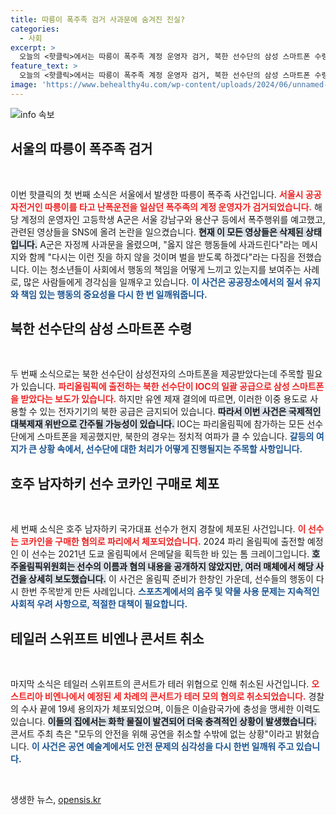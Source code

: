 ```yaml
---
title: 따릉이 폭주족 검거 사과문에 숨겨진 진실?
categories:
  - 사회
excerpt: >
  오늘의 <핫클릭>에서는 따릉이 폭주족 계정 운영자 검거, 북한 선수단의 삼성 스마트폰 수령 논란, 호주 하키 대표의 코카인 구매 체포, 그리고 테일러 스위프트 콘서트 취소 소식을 전합니다. 이 사건들 속에 숨겨진 반전과 여파를 놓치지 마세요!
feature_text: >
  오늘의 <핫클릭>에서는 따릉이 폭주족 계정 운영자 검거, 북한 선수단의 삼성 스마트폰 수령 논란, 호주 하키 대표의 코카인 구매 체포, 그리고 테일러 스위프트 콘서트 취소 소식을 전합니다. 이 사건들 속에 숨겨진 반전과 여파를 놓치지 마세요!
image: 'https://www.behealthy4u.com/wp-content/uploads/2024/06/unnamed-file.png'
---
```


<p><img src="https://www.behealthy4u.com/wp-content/uploads/2024/06/unnamed-file.png" alt="info 속보" /></p>

<h2 data-ke-size="size26">서울의 따릉이 폭주족 검거</h2>

<p data-ke-size="size16">&nbsp;</p>

<p>이번 핫클릭의 첫 번째 소식은 서울에서 발생한 따릉이 폭주족 사건입니다. <b><span style="color: #ee2323;">서울시 공공자전거인 따릉이를 타고 난폭운전을 일삼던 폭주족의 계정 운영자가 검거되었습니다.</span></b> 해당 계정의 운영자인 고등학생 A군은 서울 강남구와 용산구 등에서 폭주행위를 예고했고, 관련된 영상들을 SNS에 올려 논란을 일으켰습니다. <b><span style="background-color: #21538527;">현재 이 모든 영상들은 삭제된 상태입니다.</span></b> A군은 자정께 사과문을 올렸으며, "옳지 않은 행동들에 사과드린다"라는 메시지와 함께 "다시는 이런 짓을 하지 않을 것이며 벌을 받도록 하겠다"라는 다짐을 전했습니다. 이는 청소년들이 사회에서 행동의 책임을 어떻게 느끼고 있는지를 보여주는 사례로, 많은 사람들에게 경각심을 일깨우고 있습니다. <b><span style="color: #1a5490;">이 사건은 공공장소에서의 질서 유지와 책임 있는 행동의 중요성을 다시 한 번 일깨워줍니다.</span></b></p>

<h2 data-ke-size="size26">북한 선수단의 삼성 스마트폰 수령</h2>

<p data-ke-size="size16">&nbsp;</p>

<p>두 번째 소식으로는 북한 선수단이 삼성전자의 스마트폰을 제공받았다는데 주목할 필요가 있습니다. <b><span style="color: #ee2323;">파리올림픽에 출전하는 북한 선수단이 IOC의 일괄 공급으로 삼성 스마트폰을 받았다는 보도가 있습니다.</span></b> 하지만 유엔 제재 결의에 따르면, 이러한 이중 용도로 사용할 수 있는 전자기기의 북한 공급은 금지되어 있습니다. <b><span style="background-color: #21538527;">따라서 이번 사건은 국제적인 대북제재 위반으로 간주될 가능성이 있습니다.</span></b> IOC는 파리올림픽에 참가하는 모든 선수단에게 스마트폰을 제공했지만, 북한의 경우는 정치적 여파가 클 수 있습니다. <b><span style="color: #1a5490;">갈등의 여지가 큰 상황 속에서, 선수단에 대한 처리가 어떻게 진행될지는 주목할 사항입니다.</span></b></p>

<h2 data-ke-size="size26">호주 남자하키 선수 코카인 구매로 체포</h2>

<p data-ke-size="size16">&nbsp;</p>

<p>세 번째 소식은 호주 남자하키 국가대표 선수가 현지 경찰에 체포된 사건입니다. <b><span style="color: #ee2323;">이 선수는 코카인을 구매한 혐의로 파리에서 체포되었습니다.</span></b> 2024 파리 올림픽에 출전할 예정인 이 선수는 2021년 도쿄 올림픽에서 은메달을 획득한 바 있는 톰 크레이그입니다. <b><span style="background-color: #21538527;">호주올림픽위원회는 선수의 이름과 혐의 내용을 공개하지 않았지만, 여러 매체에서 해당 사건을 상세히 보도했습니다.</span></b> 이 사건은 올림픽 준비가 한창인 가운데, 선수들의 행동이 다시 한번 주목받게 만든 사례입니다. <b><span style="color: #1a5490;">스포츠계에서의 음주 및 약물 사용 문제는 지속적인 사회적 우려 사항으로, 적절한 대책이 필요합니다.</span></b></p>

<h2 data-ke-size="size26">테일러 스위프트 비엔나 콘서트 취소</h2>

<p data-ke-size="size16">&nbsp;</p>

<p>마지막 소식은 테일러 스위프트의 콘서트가 테러 위협으로 인해 취소된 사건입니다. <b><span style="color: #ee2323;">오스트리아 비엔나에서 예정된 세 차례의 콘서트가 테러 모의 혐의로 취소되었습니다.</span></b> 경찰의 수사 끝에 19세 용의자가 체포되었으며, 이들은 이슬람국가에 충성을 맹세한 이력도 있습니다. <b><span style="background-color: #21538527;">이들의 집에서는 화학 물질이 발견되어 더욱 충격적인 상황이 발생했습니다.</span></b> 콘서트 주최 측은 "모두의 안전을 위해 공연을 취소할 수밖에 없는 상황"이라고 밝혔습니다. <b><span style="color: #1a5490;">이 사건은 공연 예술계에서도 안전 문제의 심각성을 다시 한번 일깨워 주고 있습니다.</span></b></p>

<p data-ke-size="size16">&nbsp;</p>
생생한 뉴스, <a href="https://opensis.kr" rel="dofollow">opensis.kr</a>


